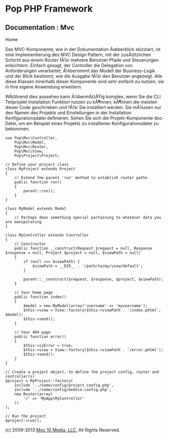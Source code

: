 Pop PHP Framework
=================

Documentation : Mvc
-------------------

Home

Das MVC-Komponente, wie in der Dokumentation Ãœberblick skizziert, ist
eine Implementierung des MVC Design Pattern, mit der zusÃ¤tzlichen
Schicht aus einem Router fÃ¼r mehrere Benutzer Pfade und Steuerungen
erleichtern. Einfach gesagt, der Controller die Delegation von
Anforderungen verarbeitet, Ã¼bernimmt das Modell der Business-Logik und
der Blick bestimmt, wie die Ausgabe fÃ¼r den Benutzer angezeigt. Alle
diese Klassen innerhalb dieser Komponente sind sehr einfach zu nutzen,
sie in Ihre eigene Anwendung erweitern.

WÃ¤hrend dies aussehen kann Ã¼bermÃ¤ÃŸig komplex, wenn Sie die CLI
Teilprojekt Installation Funktion nutzen zu kÃ¶nnen, kÃ¶nnen die meisten
dieser Code geschrieben und fÃ¼r Sie installiert werden. Sie mÃ¼ssen nur
den Namen des Projekts und Einstellungen in der Installation
Konfigurationsdatei definieren. Sehen Sie sich die Projekt-Komponente
doc-Datei, um ein Beispiel eines Projekts zu installieren
Konfigurationsdatei zu bekommen.

    use Pop\Mvc\Controller,
        Pop\Mvc\Model,
        Pop\Mvc\Router,
        Pop\Mvc\View,
        Pop\Project\Project;

    // Define your project class
    class MyProject extends Project
    {
        // Extend the parent 'run' method to establish router paths
        public function run()
        {
            parent::run();
        }
    }

    class MyModel extends Model
    {
        // Perhaps does something special pertaining to whatever data you are manipulating
    }

    class MyController extends Controller
    {
        // Constructor
        public function __construct(Request $request = null, Response $response = null, Project $project = null, $viewPath = null)
        {
            if (null === $viewPath) {
                $viewPath = __DIR__ . '/path/to/my/view/default';
            }

            parent::__construct($request, $response, $project, $viewPath);
        }

        // Your home page
        public function index()
        {
            $model = new MyModel(array('username' => 'myusername');
            $this->view = View::factory($this->viewPath . '/index.phtml', $model);
            $this->send();
        }

        // Your 404 page
        public function error()
        {
            $this->isError = true;
            $this->view = View::factory($this->viewPath . '/error.phtml');
            $this->send();
        }
    }

    // Create a project object, to define the project config, router and controller(s)
    $project = MyProject::factory(
        include '../some/config/project.config.php',
        include '../some/config/module.config.php',
        new Router(array(
            '/' => 'MyApp\MyController'
        ))
    );

    // Run the project
    $project->run();

\(c) 2009-2013 [Moc 10 Media, LLC.](http://www.moc10media.com) All
Rights Reserved.
